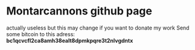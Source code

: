 # Montarcannons github page
actually useless but this may change
if you want to donate my work
Send some bitcoin to this adress: 
**bc1qcvcfl2ca8amh38ealt8dpmkpqre3t2nlvgdntx**
